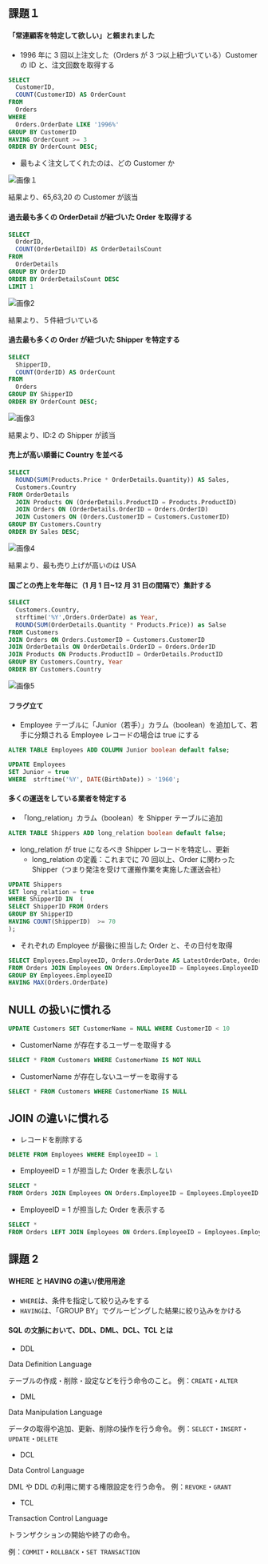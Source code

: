 ## 課題１

#### 「常連顧客を特定して欲しい」と頼まれました

- 1996 年に 3 回以上注文した（Orders が 3 つ以上紐づいている）Customer の ID と、注文回数を取得する

```sql
SELECT
  CustomerID,
  COUNT(CustomerID) AS OrderCount
FROM
  Orders
WHERE
  Orders.OrderDate LIKE '1996%'
GROUP BY CustomerID
HAVING OrderCount >= 3
ORDER BY OrderCount DESC;
```

- 最もよく注文してくれたのは、どの Customer か

![画像１](images/1.png)

結果より、65,63,20 の Customer が該当

#### 過去最も多くの OrderDetail が紐づいた Order を取得する

```sql
SELECT
  OrderID,
  COUNT(OrderDetailID) AS OrderDetailsCount
FROM
  OrderDetails
GROUP BY OrderID
ORDER BY OrderDetailsCount DESC
LIMIT 1
```

![画像2](images/2.png)

結果より、５件紐づいている

#### 過去最も多くの Order が紐づいた Shipper を特定する

```sql
SELECT
  ShipperID,
  COUNT(OrderID) AS OrderCount
FROM
  Orders
GROUP BY ShipperID
ORDER BY OrderCount DESC;

```

![画像3](images/3.png)

結果より、ID:2 の Shipper が該当

#### 売上が高い順番に Country を並べる

```sql
SELECT
  ROUND(SUM(Products.Price * OrderDetails.Quantity)) AS Sales,
  Customers.Country
FROM OrderDetails
  JOIN Products ON (OrderDetails.ProductID = Products.ProductID)
  JOIN Orders ON (OrderDetails.OrderID = Orders.OrderID)
  JOIN Customers ON (Orders.CustomerID = Customers.CustomerID)
GROUP BY Customers.Country
ORDER BY Sales DESC;
```

![画像4](images/4.png)

結果より、最も売り上げが高いのは USA

#### 国ごとの売上を年毎に（1 月 1 日~12 月 31 日の間隔で）集計する

```sql
SELECT
  Customers.Country,
  strftime('%Y',Orders.OrderDate) as Year,
  ROUND(SUM(OrderDetails.Quantity * Products.Price)) as Salse
FROM Customers
JOIN Orders ON Orders.CustomerID = Customers.CustomerID
JOIN OrderDetails ON OrderDetails.OrderID = Orders.OrderID
JOIN Products ON Products.ProductID = OrderDetails.ProductID
GROUP BY Customers.Country, Year
ORDER BY Customers.Country
```

![画像5](images/5.png)

#### フラグ立て

- Employee テーブルに「Junior（若手）」カラム（boolean）を追加して、若手に分類される Employee レコードの場合は true にする

```sql
ALTER TABLE Employees ADD COLUMN Junior boolean default false;

UPDATE Employees
SET Junior = true
WHERE  strftime('%Y', DATE(BirthDate)) > '1960';
```

#### 多くの運送をしている業者を特定する

- 「long_relation」カラム（boolean）を Shipper テーブルに追加

```sql
ALTER TABLE Shippers ADD long_relation boolean default false;
```

- long_relation が true になるべき Shipper レコードを特定し、更新
  - long_relation の定義：これまでに 70 回以上、Order に関わった Shipper（つまり発注を受けて運搬作業を実施した運送会社）

```sql
UPDATE Shippers
SET long_relation = true
WHERE ShipperID IN  (
SELECT ShipperID FROM Orders
GROUP BY ShipperID
HAVING COUNT(ShipperID)  >= 70
);
```

- それぞれの Employee が最後に担当した Order と、その日付を取得

```sql
SELECT Employees.EmployeeID, Orders.OrderDate AS LatestOrderDate, Orders.OrderID
FROM Orders JOIN Employees ON Orders.EmployeeID = Employees.EmployeeID
GROUP BY Employees.EmployeeID
HAVING MAX(Orders.OrderDate)
```

## NULL の扱いに慣れる

```sql
UPDATE Customers SET CustomerName = NULL WHERE CustomerID < 10
```

- CustomerName が存在するユーザーを取得する

```sql
SELECT * FROM Customers WHERE CustomerName IS NOT NULL
```

- CustomerName が存在しないユーザーを取得する

```sql
SELECT * FROM Customers WHERE CustomerName IS NULL
```

## JOIN の違いに慣れる

- レコードを削除する

```sql
DELETE FROM Employees WHERE EmployeeID = 1
```

- EmployeeID = 1 が担当した Order を表示しない

```sql
SELECT *
FROM Orders JOIN Employees ON Orders.EmployeeID = Employees.EmployeeID
```

- EmployeeID = 1 が担当した Order を表示する

```sql
SELECT *
FROM Orders LEFT JOIN Employees ON Orders.EmployeeID = Employees.EmployeeID
```

## 課題 2

#### WHERE と HAVING の違い/使用用途

- `WHERE`は、条件を指定して絞り込みをする
- `HAVING`は、「GROUP BY」でグルーピングした結果に絞り込みをかける

#### SQL の文脈において、DDL、DML、DCL、TCL とは

- DDL

Data Definition Language

テーブルの作成・削除・設定などを行う命令のこと。
例：`CREATE`・`ALTER`

- DML

Data Manipulation Language

データの取得や追加、更新、削除の操作を行う命令。
例：`SELECT`・`INSERT`・`UPDATE`・`DELETE`

- DCL

Data Control Language

DML や DDL の利用に関する権限設定を行う命令。
例：`REVOKE`・`GRANT`

- TCL

Transaction Control Language

トランザクションの開始や終了の命令。

例：`COMMIT`・`ROLLBACK`・`SET TRANSACTION`
